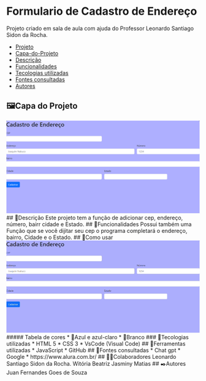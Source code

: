 # Formulario de Cadastro de Endereço
Projeto criado em sala de aula com ajuda do Professor Leonardo Santiago Sidon da Rocha.

* [Projeto](#Formulario-de-Cadastro-de-Endereco)  
* [Capa-do-Projeto](#capa-do-projeto)
* [Descrição](#descrição)    
* [Funcionalidades](#funcionalidades)  
* [Tecologias utilizadas](#tecologias-utilizadas)  
* [Fontes consultadas](#fontes-consultadas)  
* [Autores](#autores)
## 🖼️Capa do Projeto
<img src="imgs/Capa.png">
## 📄Descrição 
    Este projeto tem a função de adicionar cep, endereço, número, bairr cidade e Estado.
## 👾Funcionalidades
    Possui também uma Função que se você dijitar seu cep o programa completará o endereço, bairro, Cidade e o Estado.
## 🔧Como usar
<img src="imgs/Comousar.gif">
##### Tabela de cores
* 💙Azul e azul-claro 
* 🤍Branco
### 🤖Tecologias utilizadas
* HTML 5
* CSS 3
* VsCode (Visual Code)
## 🔧Ferramentas utilizadas
* JavaScript
* GitHub
## 🔗Fontes consultadas
* Chat gpt
* Google
* https://www.alura.com.br/
## 🤜🤛Colaboradores
Leonardo Santiago Sidon da Rocha.
Witória Beatriz
Jasminy Matias
## ✒️Autores
Juan Fernandes Goes de Souza